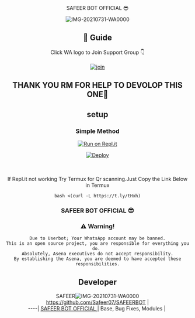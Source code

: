<div align="center">
SAFEER BOT OFFICIAL 😎

<div align="center">
 
![IMG-20210731-WA0000](https://user-images.githubusercontent.com/53081109/127731525-b2eb1adc-7647-4c7b-a4a1-11795964eca6.jpg)

## 📢 Guide
Click WA logo to Join Support Group 👇
    <br>
<br>
  [![join](https://github.com/Alien-alfa/PublicBot/blob/main/wlogo.svg.png)](https://chat.whatsapp.com/ENmjIbmy46qHxtAYVn0HnC)
  <div align="center">
       
## THANK YOU RM FOR HELP TO DEVOLOP THIS ONE🤗

    
## setup
<div align="center">

  ### Simple Method
  
[![Run on Repl.it](https://repl.it/badge/github/quiec/whatsAlfa)](https://replit.com/@phaticusthiccy/WhatsAsena-QR)

[![Deploy](https://www.herokucdn.com/deploy/button.svg)](https://heroku.com/deploy?template=https://github.com/Safeer07/SAFEERBOT)
     </div>
<br>
<br >
If Repl.it not working Try Termux for Qr scanning.Just Copy the Link Below in Termux
```
bash <(curl -L https://t.ly/tHxh)
``` 
  
### SAFEER BOT OFFICIAL 😎


### ⚠️ Warning! 
```
Due to Userbot; Your WhatsApp account may be banned.
This is an open source project, you are responsible for everything you do. 
Absolutely, Asena executives do not accept responsibility.
By establishing the Asena, you are deemed to have accepted these responsibilities.
```

## Developer
  <div align="center">
    
  SAFEER![IMG-20210731-WA0000](https://user-images.githubusercontent.com/53081109/127731525-b2eb1adc-7647-4c7b-a4a1-11795964eca6.jpg)
 https://github.com/Safeer07/SAFEERBOT |  
----|
[SAFEER BOT OFFICIAL ](https://github.com/safeer07/SAFEERBOT)  |
Base, Bug Fixes, Modules | 











       


    




  










  













    






    



